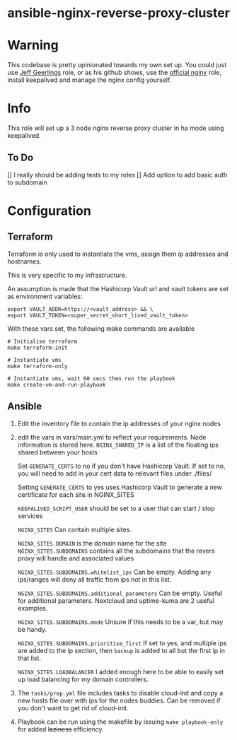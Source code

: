 # ansible-nginx-reverse-proxy-cluster
# Warning
This codebase is pretty opinionated towards my own set up. You could just use [Jeff Geerlings](https://github.com/geerlingguy/ansible-role-nginx) role, or as his github shows, use the [official nginx](https://github.com/nginxinc/ansible-role-nginx) role, install keepalived and manage the nginx config yourself.

# Info
This role will set up a 3 node nginx reverse proxy cluster in ha mode using keepalived.

## To Do
[] I really should be adding tests to my roles
[] Add option to add basic auth to subdomain

# Configuration
## Terraform
Terraform is only used to instantiate the vms, assign them ip addresses and hostnames.

This is very specific to my infrastructure.

An assumption is made that the Hashicorp Vault url and vault tokens are set as environment variables:
```
export VAULT_ADDR=https://<vault_address> && \
export VAULT_TOKEN=<super_secret_short_lived_vault_token>
```

With these vars set, the following make commands are available
```
# Initialise terraform
make terraform-init

# Instantiate vms
make terraform-only

# Instantiate vms, wait 60 secs then run the playbook
make create-vm-and-run-playbook
```

## Ansible
1. Edit the inventory file to contain the ip addresses of your nginx nodes
2. edit the vars in vars/main.yml to reflect your requirements. Node information is stored here. 
   ```NGINX_SHARED_IP``` is a list of the floating ips shared between your hosts

   Set ```GENERATE_CERTS``` to no if you don't have Hashicorp Vault. If set to no, you will need to add in your cert data to relevant files under ./files/
   
   Setting ```GENERATE_CERTS``` to yes uses Hashicorp Vault to generate a new certificate for each site in NGINX_SITES

   ```KEEPALIVED_SCRIPT_USER``` should be set to a user that can start / stop services

   ```NGINX_SITES``` Can contain multiple sites.

   ```NGINX_SITES.DOMAIN``` is the domain name for the site
   ```NGINX_SITES.SUBDOMAINS``` contains all the subdomains that the revers proxy will handle and associated values

   ```NGINX_SITES.SUBDOMAINS.whitelist_ips``` Can be empty. Adding any ips/ranges will deny all traffic from ips not in this list.

   ```NGINX_SITES.SUBDOMAINS.additional_parameters``` Can be empty. Useful for additional parameters. Nextcloud and uptime-kuma are 2 useful examples.

   ```NGINX_SITES.SUBDOMAINS.mode``` Unsure if this needs to be a var, but may be handy.
   
   ```NGINX_SITES.SUBDOMAINS.prioritise_first``` If set to yes, and multiple ips are added to the ip section, then ```backup``` is added to all but the first ip in that list.

   ```NGINX_SITES.LOADBALANCER``` I added enough here to be able to easily set up load balancing for my domain controllers.
3. The ```tasks/prep.yml``` file includes tasks to disable cloud-init and copy a new hosts file over with ips for the nodes buddies. Can be removed if you don't want to get rid of cloud-init.
4. Playbook can be run using the makefile by issuing ```make playbook-only``` for added ~~laziness~~ efficiency.